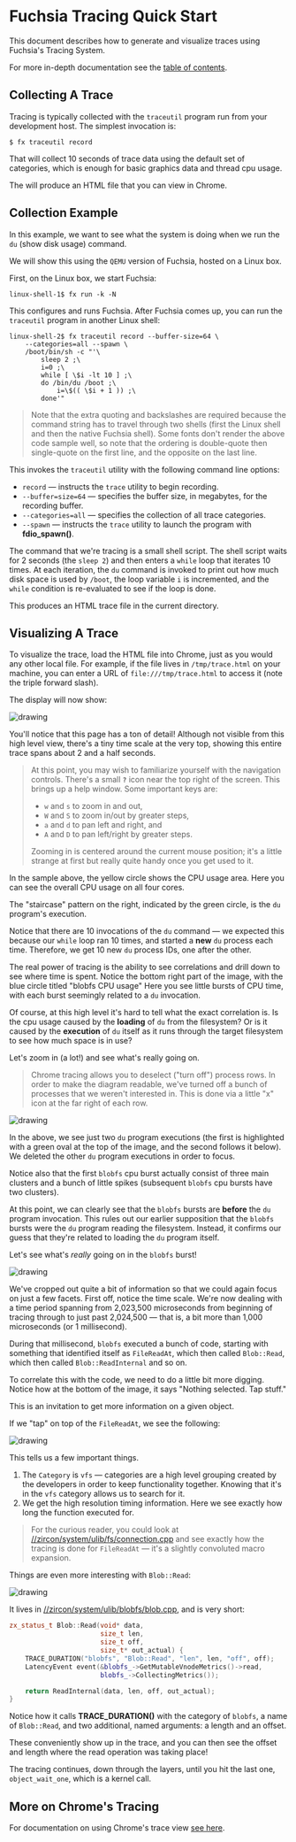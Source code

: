 # Fuchsia Tracing Quick Start

This document describes how to generate and visualize traces using
Fuchsia's Tracing System.

For more in-depth documentation see the [table of contents](README.md).

## Collecting A Trace

Tracing is typically collected with the `traceutil` program run from your
development host. The simplest invocation is:

```shell
$ fx traceutil record
```

That will collect 10 seconds of trace data using the default set of
categories, which is enough for basic graphics data and thread cpu usage.

The will produce an HTML file that you can view in Chrome.

## Collection Example

In this example, we want to see what the system is doing when we run the `du`
(show disk usage) command.

We will show this using the `QEMU` version of Fuchsia, hosted on a Linux box.

First, on the Linux box, we start Fuchsia:

```shell
linux-shell-1$ fx run -k -N
```

This configures and runs Fuchsia.
After Fuchsia comes up, you can run the `traceutil` program in another Linux
shell:

```shell
linux-shell-2$ fx traceutil record --buffer-size=64 \
    --categories=all --spawn \
    /boot/bin/sh -c "'\
        sleep 2 ;\
        i=0 ;\
        while [ \$i -lt 10 ] ;\
        do /bin/du /boot ;\
            i=\$(( \$i + 1 )) ;\
        done'"
```

> Note that the extra quoting and backslashes are required because the command
> string has to travel through two shells (first the Linux shell and then the
> native Fuchsia shell).
> Some fonts don't render the above code sample well, so note that the ordering
> is double-quote then single-quote on the first line, and the opposite on
> the last line.

This invokes the `traceutil` utility with the following command line options:

* `record` &mdash; instructs the `trace` utility to begin recording.
* `--buffer=size=64` &mdash; specifies the buffer size, in megabytes, for the
  recording buffer.
* `--categories=all` &mdash; specifies the collection of all trace categories.
* `--spawn` &mdash; instructs the `trace` utility to launch the program with
  **fdio_spawn()**.

The command that we're tracing is a small shell script.
The shell script waits for 2 seconds (the `sleep 2`) and then enters a `while`
loop that iterates 10 times.
At each iteration, the `du` command is invoked to print out how much disk space
is used by `/boot`, the loop variable `i` is incremented, and the `while` condition
is re-evaluated to see if the loop is done.

This produces an HTML trace file in the current directory.

## Visualizing A Trace

To visualize the trace, load the HTML file into Chrome, just as you would
any other local file.
For example, if the file lives in `/tmp/trace.html` on your machine, you can
enter a URL of `file:///tmp/trace.html` to access it (note the triple forward slash).

The display will now show:

![drawing](trace-example-overview.png)

You'll notice that this page has a ton of detail!
Although not visible from this high level view, there's a tiny
time scale at the very top, showing this entire trace spans about
2 and a half seconds.

> At this point, you may wish to familiarize yourself with the navigation
> controls.
> There's a small **`?`** icon near the top right of the screen.
> This brings up a help window.
> Some important keys are:
>
> * `w` and `s` to zoom in and out,
> * `W` and `S` to zoom in/out by greater steps,
> * `a` and `d` to pan left and right, and
> * `A` and `D` to pan left/right by greater steps.
>
> Zooming in is centered around the current mouse position; it's a little
> strange at first but really quite handy once you get used to it.

In the sample above, the yellow circle shows the CPU usage area.
Here you can see the overall CPU usage on all four cores.

The "staircase" pattern on the right, indicated by the green circle,
is the `du` program's execution.

Notice that there are 10 invocations of the `du` command &mdash; we expected
this because our `while` loop ran 10 times, and started a **new** `du`
process each time.
Therefore, we get 10 new `du` process IDs, one after the other.

The real power of tracing is the ability to see correlations and drill
down to see where time is spent.
Notice the bottom right part of the image, with the blue circle titled "blobfs CPU usage"
Here you see little bursts of CPU time, with each burst seemingly related to
a `du` invocation.

Of course, at this high level it's hard to tell what the exact correlation is.
Is the cpu usage caused by the **loading** of `du` from the filesystem?
Or is it caused by the **execution** of `du` itself as it runs through the target
filesystem to see how much space is in use?

Let's zoom in (a lot!) and see what's really going on.

> Chrome tracing allows you to deselect ("turn off") process rows.
> In order to make the diagram readable, we've turned off a bunch of processes
> that we weren't interested in. This is done via a little "x" icon at the far
> right of each row.

![drawing](trace-example-zoom1.png)

In the above, we see just two `du` program executions (the first is highlighted
with a green oval at the top of the image, and the second follows it below).
We deleted the other `du` program executions in order to focus.

Notice also that the first `blobfs` cpu burst actually consist of three main
clusters and a bunch of little spikes (subsequent `blobfs` cpu bursts have two
clusters).

At this point, we can clearly see that the `blobfs` bursts are **before** the
`du` program invocation.
This rules out our earlier supposition that the `blobfs` bursts were the
`du` program reading the filesystem.
Instead, it confirms our guess that they're related to loading the `du` program
itself.

Let's see what's *really* going on in the `blobfs` burst!

![drawing](trace-example-blobfs1.png)

We've cropped out quite a bit of information so that we could again focus on just
a few facets.
First off, notice the time scale.
We're now dealing with a time period spanning from 2,023,500 microseconds from
beginning of tracing through to just past 2,024,500 &mdash; that is, a bit
more than 1,000 microseconds (or 1 millisecond).

During that millisecond, `blobfs` executed a bunch of code, starting with something
that identified itself as `FileReadAt`, which then called `Blob::Read`, which
then called `Blob::ReadInternal` and so on.

To correlate this with the code, we need to do a little bit more digging.
Notice how at the bottom of the image, it says "Nothing selected. Tap stuff."

This is an invitation to get more information on a given object.

If we "tap" on top of the `FileReadAt`, we see the following:

![drawing](trace-example-filereadat.png)

This tells us a few important things.

1. The `Category` is `vfs` &mdash; categories are a high level grouping created
   by the developers in order to keep functionality together. Knowing that it's
   in the `vfs` category allows us to search for it.
2. We get the high resolution timing information. Here we see exactly how long
   the function executed for.

> For the curious reader, you could look at
> [//zircon/system/ulib/fs/connection.cpp][connection] and see exactly how the
> tracing is done for `FileReadAt` &mdash; it's a slightly convoluted macro
> expansion.

Things are even more interesting with `Blob::Read`:

![drawing](trace-example-blobread.png)

It lives in
[//zircon/system/ulib/blobfs/blob.cpp][blob], and is very short:

```cpp
zx_status_t Blob::Read(void* data,
                       size_t len,
                       size_t off,
                       size_t* out_actual) {
    TRACE_DURATION("blobfs", "Blob::Read", "len", len, "off", off);
    LatencyEvent event(&blobfs_->GetMutableVnodeMetrics()->read,
                       blobfs_->CollectingMetrics());

    return ReadInternal(data, len, off, out_actual);
}
```

Notice how it calls **TRACE_DURATION()** with the category of `blobfs`,
a name of `Blob::Read`, and two additional, named arguments: a length and
an offset.

These conveniently show up in the trace, and you can then see the offset
and length where the read operation was taking place!

The tracing continues, down through the layers, until you hit the last one,
`object_wait_one`, which is a kernel call.

## More on Chrome's Tracing

For documentation on using Chrome's trace view [see here][chrome].

<!-- xrefs -->
[blob]: /zircon/system/ulib/blobfs/blob.cpp
[chrome]: https://www.chromium.org/developers/how-tos/trace-event-profiling-tool
[connection]: /zircon/system/ulib/fs/connection.cpp

